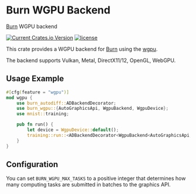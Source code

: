 # Burn WGPU Backend

[Burn](https://github.com/burn-rs/burn) WGPU backend

[![Current Crates.io Version](https://img.shields.io/crates/v/burn-wgpu.svg)](https://crates.io/crates/burn-wgpu)
[![license](https://shields.io/badge/license-MIT%2FApache--2.0-blue)](https://github.com/burn-rs/burn-wgpu/blob/master/README.md)

This crate provides a WGPU backend for [Burn](https://github.com/burn-rs/burn) using the
[wgpu](https://github.com/gfx-rs/wgpu). 

The backend supports Vulkan, Metal, DirectX11/12, OpenGL, WebGPU.

## Usage Example

```rust
#[cfg(feature = "wgpu")]
mod wgpu {
    use burn_autodiff::ADBackendDecorator;
    use burn_wgpu::{AutoGraphicsApi, WgpuBackend, WgpuDevice};
    use mnist::training;

    pub fn run() {
        let device = WgpuDevice::default();
        training::run::<ADBackendDecorator<WgpuBackend<AutoGraphicsApi, f32, i32>>>(device);
    }
}
```

## Configuration

You can set `BURN_WGPU_MAX_TASKS` to a positive integer that determines how many computing tasks are submitted in batches to the graphics API.
